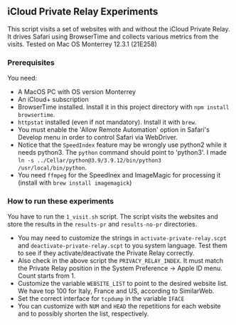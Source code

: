 ## iCloud Private Relay Experiments

This script visits a set of websites with and without the iCloud Private Relay. It drives Safari using BrowserTime and collects various metrics from the visits. Tested on Mac OS Monterrey 12.3.1 (21E258)

### Prerequisites

You need:
* A MacOS PC with OS version Monterrey
* An iCloud+ subscription
* BrowserTime installed. Install it in this project directory with `npm install browsertime`.
* `httpstat` installed (even if not mandatory). Install it with `brew`.
* You must enable the 'Allow Remote Automation' option in Safari's Develop menu in order to control Safari via WebDriver.
* Notice that the `SpeedIndex` feature may be wrongly use python2 while it needs python3. The `python` command should point to 'python3'. I made `ln -s ../Cellar/python@3.9/3.9.12/bin/python3 /usr/local/bin/python`.
* You need `ffmpeg` for the SpeedInex and ImageMagic for processing it (install with `brew install imagemagick`)

### How to run these experiments

You have to run the `1_visit.sh` script. The script visits the websites and store the results in the `results-pr` and `results-no-pr` directories.

* You may need to customize the strings in `activate-private-relay.scpt` and `deactivate-private-relay.scpt` to you system language. Test them to see if they activate/deactivate the Private Relay correctly.
* Also check in the above script the `PRIVACY_RELAY_INDEX`. It must match the Private Relay position in the System Preference -> Apple ID menu. Count starts from 1.
* Customize the variable `WEBSITE_LIST` to point to the desired website list. We have top 100 for Italy, France and US, according to SimilarWeb.
* Set the correct interface for `tcpdump` in the variable `IFACE`
* You can customize with `NUM` and `HEAD` the repetitions for each website and to possibly shorten the list, respectively.

